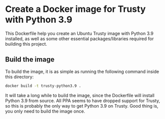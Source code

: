 # Create a Docker image for Trusty with Python 3.9
This Dockerfile help you create an Ubuntu Trusty image with Python 3.9 installed, as well as some other essential packages/libraries required for building this project.

## Build the image
To build the image, it is as simple as running the following command inside this directory:
```bash
docker build -t trusty-python3.9 .
```

It will take a long while to build the image, since the Dockerfile will install Python 3.9 from source. All PPA seems to have dropped support for Trusty, so this is probably the only way to get Python 3.9 on Trusty. Good thing is, you only need to build the image once.